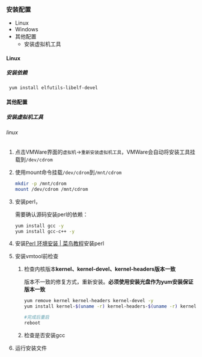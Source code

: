 ### 安装配置

- Linux
- Windows
- 其他配置
  - 安装虚拟机工具

#### Linux

##### 安装依赖

```bash
 yum install elfutils-libelf-devel
```

#### 其他配置

##### 安装虚拟机工具

###### linux

1. 点击VMWare界面的`虚拟机`->`重新安装虚拟机工具`，VMWare会自动将安装工具挂载到`/dev/cdrom`

2. 使用mount命令挂载`/dev/cdrom`到`/mnt/cdrom`
   
   ```bash
   mkdir -p /mnt/cdrom
   mount /dev/cdrom /mnt/cdrom
   ```

3. 安装perl，
   
   需要确认源码安装perl的依赖：
   
   ```bash
   yum install gcc -y
   yum install gcc-c++ -y
   ```

4. 安装[Perl 环境安装 | 菜鸟教程](https://www.runoob.com/perl/perl-environment.html)安装perl

5. 安装vmtool前检查
   
   1. 检查内核版本**kernel、kernel-devel、kernel-headers版本一致**
      
      版本不一致的修复方式，重新安装。**必须使用安装光盘作为yum安装保证版本一致**
      
      ```bash
      yum remove kernel kernel-headers kernel-devel -y
      yum install kernel-$(uname -r) kernel-headers-$(uname -r) kernel-devel-$(uname -r) -y
      
      #完成后重启
      reboot
      ```
   
   2. 检查是否安装gcc

6. 运行安装文件

